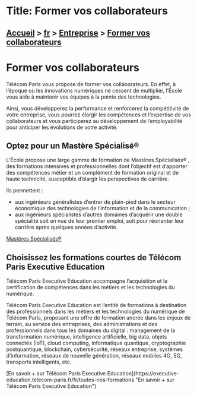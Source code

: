# Title: Former vos collaborateurs

## [Accueil](https://www.telecom-paris.fr "https://www.telecom-paris.fr") > [fr](https://www.telecom-paris.fr/fr "fr") > [Entreprise](https://www.telecom-paris.fr/fr/entreprise "Entreprise") > [Former vos collaborateurs](https://www.telecom-paris.fr/fr/entreprise/former-collaborateurs)

[](https://www.telecom-paris.fr/fr/accueil)

# Former vos collaborateurs

Télécom Paris vous propose de former vos collaborateurs. En effet, à l’époque
où les innovations numériques ne cessent de multiplier, l’École vous aide à
maintenir vos équipes à la pointe des technologies.

Ainsi, vous développerez la performance et renforcerez la compétitivité de
votre entreprise, vous pourrez élargir les compétences et l’expertise de vos
collaborateurs et vous participerez au développement de l’employabilité pour
anticiper les évolutions de votre activité.

## Optez pour un Mastère Spécialisé®

L’École propose une large gamme de formation de Mastères Spécialisés® , des
formations intensives et professionnelles dont l’objectif est d’apporter des
compétences métier et un complément de formation original et de haute
technicité, susceptible d’élargir les perspectives de carrière.

Ils permettent :

  * aux ingénieurs généralistes d’entrer de plain-pied dans le secteur économique des technologies de l’information et de la communication ;
  * aux ingénieurs spécialistes d’autres domaines d’acquérir une double spécialité soit en vue de leur premier emploi, soit pour réorienter leur carrière après quelques années d’activité.

[Mastères Spécialisés®](https://www.telecom-paris.fr/fr/masteres-specialises
"Mastères Spécialisés®")

## Choisissez les formations courtes de Télécom Paris Executive Education

Télécom Paris Executive Education accompagne l’acquisition et la certification
de compétences dans les métiers et les technologies du numérique.

Télécom Paris Executive Education est l’entité de formations à destination des
professionnels dans les métiers et les technologies du numérique de Télécom
Paris, proposant une offre de formation ancrée dans les enjeux de terrain, au
service des entreprises, des administrations et des professionnels dans tous
les domaines du digital : management de la transformation numérique,
intelligence artificielle, big data, objets connectés (IoT), cloud computing,
informatique quantique, cryptographie postquantique, blockchain,
cybersécurité, réseaux entreprise, systèmes d’information, réseaux de nouvelle
génération, réseaux mobiles 4G, 5G, transports intelligents, etc.

[En savoir + sur Télécom Paris Executive Education](https://executive-
education.telecom-paris.fr/fr/toutes-nos-formations "En savoir + sur Télécom
Paris Executive Education")


